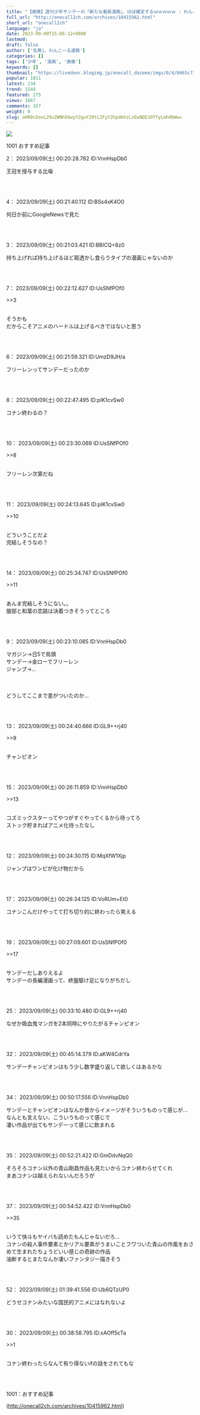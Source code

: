 ```yaml
---
title: "【画像】週刊少年サンデーの「新たな看板漫画」、ほぼ確定するｗｗｗｗｗ : わんこーる速報！"
full_url: "http://onecall2ch.com/archives/10415962.html"
short_url: "onecall2ch"
language: "ja"
date: 2023-09-09T15:05:12+0900
lastmod: 
draft: false
author: ['名無し わんこーる速報']
categories: []
tags: ['少年', '漫画', '画像']
keywords: []
thumbnail: "https://livedoor.blogimg.jp/onecall_dazeee/imgs/0/4/0465c731-s.jpg"
popular: 1811
latest: 234
trend: 1544
featured: 275
views: 1667
comments: 157
weight: 9
slug: aHR0cDovL29uZWNhbGwyY2guY29tL2FyY2hpdmVzLzEwNDE1OTYyLmh0bWw=
---
```


![](https://livedoor.blogimg.jp/onecall_dazeee/imgs/0/4/0465c731-s.jpg)

<div> <p class='name2'> 1001 おすすめ記事</p> <p class='name2'>2： 2023/09/09(土) 00:20:28.782 ID:VnnHspDb0</p><p class='onecall'> 王冠を授与する比喩 <br><br></p><br> <p class='name2'>4： 2023/09/09(土) 00:21:40.112 ID:BSs4xK4O0</p><p class='onecall'> 何日か前にGoogleNewsで見た <br><br></p><br> <p class='name2'>3： 2023/09/09(土) 00:21:03.421 ID:BBlCQ+8z0</p><p class='onecall'> 持ち上げれば持ち上げるほど肩透かし食らうタイプの漫画じゃないのか <br><br></p><br> <p class='name2'>7： 2023/09/09(土) 00:22:12.627 ID:UsSNfPOf0</p><p class='onecall'> <p class='anchor'>>>3</p> <br> そうかも <br> だからこそアニメのハードルは上げるべきではないと思う <br><br></p><br> <p class='name2'>6： 2023/09/09(土) 00:21:59.321 ID:UmzD9JH/a</p><p class='onecall'> フリーレンってサンデーだったのか <br><br></p><br> <p class='name2'>8： 2023/09/09(土) 00:22:47.495 ID:pIK1cvSw0</p><p class='onecall'> コナン終わるの？ <br><br></p><br> <p class='name2'>10： 2023/09/09(土) 00:23:30.069 ID:UsSNfPOf0</p><p class='onecall'> <p class='anchor'>>>8</p> <br> フリーレン次第だね <br><br></p><br> <p class='name2'>11： 2023/09/09(土) 00:24:13.645 ID:pIK1cvSw0</p><p class='onecall'> <p class='anchor'>>>10</p> <br> どういうことだよ <br> 完結しそうなの？ <br><br></p><br> <p class='name2'>14： 2023/09/09(土) 00:25:34.747 ID:UsSNfPOf0</p><p class='onecall'> <p class='anchor'>>>11</p> <br> あんま完結しそうにない。。 <br> 服部と和葉の恋路は決着つきそうってところ <br><br></p><br> <p class='name2'>9： 2023/09/09(土) 00:23:10.085 ID:VnnHspDb0</p><p class='onecall'> マガジン→日5で鳥頭 <br> サンデー→金ローでフリーレン <br> ジャンプ→… <br> <br> <br> <br> どうしてここまで差がついたのか… <br><br></p><br> <p class='name2'>13： 2023/09/09(土) 00:24:40.666 ID:GL9++rj40</p><p class='onecall'> <p class='anchor'>>>9</p> <br> チャンピオン <br><br></p><br> <p class='name2'>15： 2023/09/09(土) 00:26:11.859 ID:VnnHspDb0</p><p class='onecall'> <p class='anchor'>>>13</p> <br> コズミックスターってやつがすぐやってくるから待ってろ <br> ストック貯まればアニメ化待ったなし <br><br></p><br> <p class='name2'>12： 2023/09/09(土) 00:24:30.115 ID:MqXfW1Xjp</p><p class='onecall'> ジャンプはワンピが化け物だから <br><br></p><br> <p class='name2'>17： 2023/09/09(土) 00:26:34.125 ID:VoRUm+Et0</p><p class='onecall'> コナンこんだけやってて打ち切り的に終わったら笑える <br><br></p><br> <p class='name2'>19： 2023/09/09(土) 00:27:09.601 ID:UsSNfPOf0</p><p class='onecall'> <p class='anchor'>>>17</p> <br> サンデーだしありえるよ <br> サンデーの長編漫画って、終盤駆け足になりがちだし <br><br></p><br> <p class='name2'>25： 2023/09/09(土) 00:33:10.480 ID:GL9++rj40</p><p class='onecall'> なぜか吸血鬼マンガを2本同時にやりたがるチャンピオン <br><br></p><br> <p class='name2'>32： 2023/09/09(土) 00:45:14.379 ID:aKW4CdrYa</p><p class='onecall'> サンデーチャンピオンはもう少し数字盛り返して欲しくはあるかな <br><br></p><br> <p class='name2'>34： 2023/09/09(土) 00:50:17.556 ID:VnnHspDb0</p><p class='onecall'> サンデーとチャンピオンはなんか昔からイメージがそういうものって感じが… <br> なんとも言えない、こういうものって感じで <br> 凄い作品が出てもサンデーって感じに飲まれる <br><br></p><br> <p class='name2'>35： 2023/09/09(土) 00:52:21.422 ID:GmDdvNqQ0</p><p class='onecall'> そろそろコナン以外の青山剛昌作品も見たいからコナン終わらせてくれ <br> まあコナンは越えられないんだろうが <br><br></p><br> <p class='name2'>37： 2023/09/09(土) 00:54:52.422 ID:VnnHspDb0</p><p class='onecall'> <p class='anchor'>>>35</p> <br> いうて快斗もヤイバも読めたもんじゃないだろ… <br> コナンの殺人事件要素とかリアル要素がうまいことフワついた青山の作風をおさめて生まれたちょうどいい感じの奇跡の作品 <br> 油断するとまたなんか凄いファンタジー描きそう <br><br></p><br> <p class='name2'>52： 2023/09/09(土) 01:39:41.556 ID:Ub6QTzUP0</p><p class='onecall'> どうせコナンみたいな国民的アニメにはなれないよ <br><br></p><br> <p class='name2'>30： 2023/09/09(土) 00:38:58.795 ID:xAOff5cTa</p><p class='onecall'> <p class='anchor'>>>1</p> <br> コナン終わったらなんて有り得ないifの話をされてもな <br><br></p><br> <p class='name2'>1001：おすすめ記事</p> </div>

(http://onecall2ch.com/archives/10415962.html)
